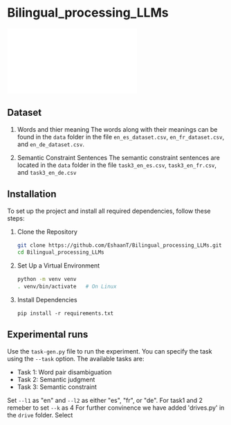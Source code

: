 # Bilingual_processing_LLMs

![Experiment Results](figures/cognates_example.pdf)

## Dataset

1. Words and thier meaning
    The words along with their meanings can be found in the `data` folder in the file `en_es_dataset.csv`, `en_fr_dataset.csv`, and `en_de_dataset.csv`.

2. Semantic Constraint Sentences
    The semantic constraint sentences are located in the `data` folder in the file `task3_en_es.csv`, `task3_en_fr.csv`, and `task3_en_de.csv`

## Installation

To set up the project and install all required dependencies, follow these steps:

1. Clone the Repository

    ``` bash
    git clone https://github.com/EshaanT/Bilingual_processing_LLMs.git
    cd Bilingual_processing_LLMs
    ```
2. Set Up a Virtual Environment
    ``` bash
    python -m venv venv
    . venv/bin/activate   # On Linux
    ```
3. Install Dependencies
    ```
    pip install -r requirements.txt
    ```
## Experimental runs

Use the `task-gen.py` file to run the experiment. You can specify the task using the `--task` option. The available tasks are:
* Task 1: Word pair disambiguation
* Task 2: Semantic judgment
* Task 3: Semantic constraint

Set `--l1` as "en" and `--l2` as either "es", "fr", or "de". For task1 and 2 remeber to set `--k` as 4
 For further convinence we have added 'drives.py' in the `drive` folder. Select 



